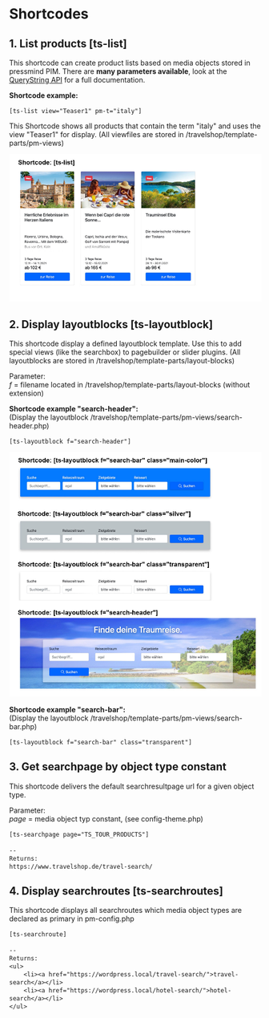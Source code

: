 # Shortcodes

## 1. List products [ts-list]

This shortcode can create product lists based on media objects stored in pressmind PIM. 
There are **many parameters available**, look at the [QueryString API](readme-querystring-api.md) for a full documentation.

**Shortcode example:**
````
[ts-list view="Teaser1" pm-t="italy"]
````
This Shortcode shows all products that contain the term "italy" and uses the view "Teaser1" for display.
(All viewfiles are stored in /travelshop/template-parts/pm-views)

![shortcode example](assets/ts-list.jpg)


## 2. Display layoutblocks [ts-layoutblock]

This shortcode display a defined layoutblock template. Use this to add special views 
(like the searchbox) to pagebuilder or slider plugins. 
(All layoutblocks are stored in /travelshop/template-parts/layout-blocks)

Parameter:<br>
*f* = filename located in /travelshop/template-parts/layout-blocks (without extension)

**Shortcode example "search-header":**<br>
(Display the layoutblock /travelshop/template-parts/pm-views/search-header.php)
````
[ts-layoutblock f="search-header"]
````

![shortcode example](assets/ts-layoutblock.jpg)

**Shortcode example "search-bar":**<br>
(Display the layoutblock /travelshop/template-parts/pm-views/search-bar.php)
````
[ts-layoutblock f="search-bar" class="transparent"]
````


## 3. Get searchpage by object type constant
This shortcode delivers the default searchresultpage url for a given object type. 

Parameter:<br>
*page* = media object typ constant, (see config-theme.php)
````
[ts-searchpage page="TS_TOUR_PRODUCTS"]

--
Returns: 
https://www.travelshop.de/travel-search/
````




## 4. Display searchroutes [ts-searchroutes]
This shortcode displays all searchroutes which media object types are declared as primary in pm-config.php
````
[ts-searchroute]

--
Returns:
<ul>
    <li><a href="https://wordpress.local/travel-search/">travel-search</a></li>
    <li><a href="https://wordpress.local/hotel-search/">hotel-search</a></li>
</ul>
````

